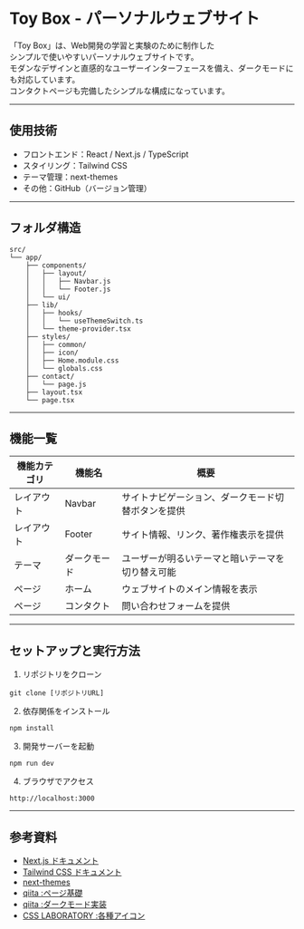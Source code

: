 # Toy Box - パーソナルウェブサイト

「Toy Box」は、Web開発の学習と実験のために制作した<br>
シンプルで使いやすいパーソナルウェブサイトです。  
モダンなデザインと直感的なユーザーインターフェースを備え、ダークモードにも対応しています。<br>
コンタクトページも完備したシンプルな構成になっています。

---

## 使用技術

- フロントエンド：React / Next.js / TypeScript
- スタイリング：Tailwind CSS 
- テーマ管理：next-themes
- その他：GitHub（バージョン管理）

---

## フォルダ構造

```
src/
└── app/
    ├── components/
    │   ├── layout/
    │   │   ├── Navbar.js
    │   │   └── Footer.js
    │   └── ui/
    ├── lib/
    │   ├── hooks/
    │   │   └── useThemeSwitch.ts
    │   └── theme-provider.tsx
    ├── styles/
    │   ├── common/
    │   ├── icon/
    │   ├── Home.module.css
    │   └── globals.css
    ├── contact/
    │   └── page.js
    ├── layout.tsx
    └── page.tsx
```

---

## 機能一覧

| 機能カテゴリ | 機能名 | 概要 |
| ----------- | ------ | ---- |
| レイアウト | Navbar | サイトナビゲーション、ダークモード切替ボタンを提供 |
| レイアウト | Footer | サイト情報、リンク、著作権表示を提供 |
| テーマ | ダークモード | ユーザーが明るいテーマと暗いテーマを切り替え可能 |
| ページ | ホーム | ウェブサイトのメイン情報を表示 |
| ページ | コンタクト | 問い合わせフォームを提供 |

---

## セットアップと実行方法

1. リポジトリをクローン
```
git clone [リポジトリURL]
```

2. 依存関係をインストール
```
npm install
```

3. 開発サーバーを起動
```
npm run dev
```

4. ブラウザでアクセス
```
http://localhost:3000
```

---

## 参考資料

- [Next.js ドキュメント             ](https://nextjs.org/docs)
- [Tailwind CSS ドキュメント        ](https://tailwindcss.com/docs)
- [next-themes                     ](https://github.com/pacocoursey/next-themes)
- [qiita                :ページ基礎](https://qiita.com/minimumskills/items/a044d4abafb72c3e1681)
- [qiita                :ダークモード実装](https://qiita.com/kouz496/items/5dd4387a55b67bcb7c10)
- [CSS LABORATORY       :各種アイコン](https://design-library.jp/lab/)
